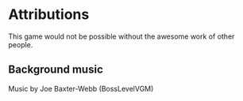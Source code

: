 # Attributions

This game would not be possible without the awesome work of other people.

## Background music

Music by Joe Baxter-Webb (BossLevelVGM)
